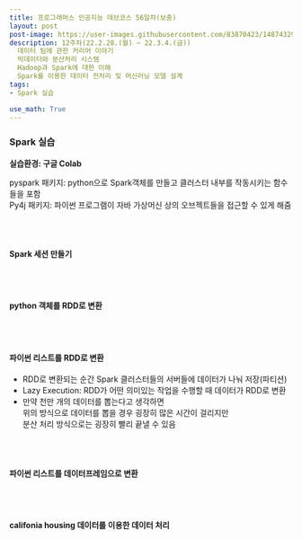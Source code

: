 ```yaml
---
title: 프로그래머스 인공지능 데브코스 56일차(보충)
layout: post
post-image: https://user-images.githubusercontent.com/83870423/148743292-e6a1b86d-95ca-4f30-b96a-482104d72319.png
description: 12주차(22.2.28.(월) ~ 22.3.4.(금)) 
  데이터 팀에 관한 커리어 이야기
  빅데이터와 분산처리 시스템
  Hadoop과 Spark에 대한 이해
  Spark를 이용한 데이터 전처리 및 머신러닝 모델 설계
tags:
- Spark 실습

use_math: True
---
```

### Spark 실습

**실습환경: 구글 Colab**

pyspark 패키지: python으로 Spark객체를 만들고 클러스터 내부를 작동시키는 함수들을 포함<br>
Py4j 패키지: 파이썬 프로그램이 자바 가상머신 상의 오브젝트들을 접근할 수 있게 해줌

<br>
<br>

#### Spark 세션 만들기


<br>
<br>



#### python 객체를 RDD로 변환

<br>
<br>


#### 파이썬 리스트를 RDD로 변환
- RDD로 변환되는 순간 Spark 클러스터들의 서버들에 데이터가 나눠 저장(파티션)
- Lazy Execution: RDD가 어떤 의미있는 작업을 수행할 때 데이터가 RDD로 변환
- 만약 천만 개의 데이터를 뽑는다고 생각하면<br>
  위의 방식으로 데이터를 뽑을 경우 굉장히 많은 시간이 걸리지만<br>
  분산 처리 방식으로는 굉장히 빨리 끝낼 수 있음

<br>
<br>

#### 파이썬 리스트를 데이터프레임으로 변환

<br>
<br>

#### califonia housing 데이터를 이용한 데이터 처리 

<br>
<br>

